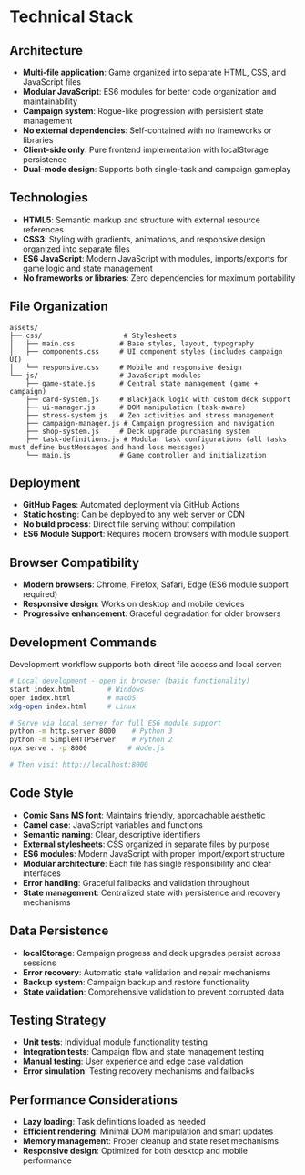 # Technical Stack

## Architecture
- **Multi-file application**: Game organized into separate HTML, CSS, and JavaScript files
- **Modular JavaScript**: ES6 modules for better code organization and maintainability
- **Campaign system**: Rogue-like progression with persistent state management
- **No external dependencies**: Self-contained with no frameworks or libraries
- **Client-side only**: Pure frontend implementation with localStorage persistence
- **Dual-mode design**: Supports both single-task and campaign gameplay

## Technologies
- **HTML5**: Semantic markup and structure with external resource references
- **CSS3**: Styling with gradients, animations, and responsive design organized into separate files
- **ES6 JavaScript**: Modern JavaScript with modules, imports/exports for game logic and state management
- **No frameworks or libraries**: Zero dependencies for maximum portability

## File Organization
```
assets/
├── css/                    # Stylesheets
│   ├── main.css           # Base styles, layout, typography
│   ├── components.css     # UI component styles (includes campaign UI)
│   └── responsive.css     # Mobile and responsive design
└── js/                    # JavaScript modules
    ├── game-state.js      # Central state management (game + campaign)
    ├── card-system.js     # Blackjack logic with custom deck support
    ├── ui-manager.js      # DOM manipulation (task-aware)
    ├── stress-system.js   # Zen activities and stress management
    ├── campaign-manager.js # Campaign progression and navigation
    ├── shop-system.js     # Deck upgrade purchasing system
    ├── task-definitions.js # Modular task configurations (all tasks must define bustMessages and hand loss messages)
    └── main.js            # Game controller and initialization
```

## Deployment
- **GitHub Pages**: Automated deployment via GitHub Actions
- **Static hosting**: Can be deployed to any web server or CDN
- **No build process**: Direct file serving without compilation
- **ES6 Module Support**: Requires modern browsers with module support

## Browser Compatibility
- **Modern browsers**: Chrome, Firefox, Safari, Edge (ES6 module support required)
- **Responsive design**: Works on desktop and mobile devices
- **Progressive enhancement**: Graceful degradation for older browsers

## Development Commands
Development workflow supports both direct file access and local server:

```bash
# Local development - open in browser (basic functionality)
start index.html        # Windows
open index.html         # macOS
xdg-open index.html     # Linux

# Serve via local server for full ES6 module support
python -m http.server 8000    # Python 3
python -m SimpleHTTPServer    # Python 2
npx serve . -p 8000          # Node.js

# Then visit http://localhost:8000
```

## Code Style
- **Comic Sans MS font**: Maintains friendly, approachable aesthetic
- **Camel case**: JavaScript variables and functions
- **Semantic naming**: Clear, descriptive identifiers
- **External stylesheets**: CSS organized in separate files by purpose
- **ES6 modules**: Modern JavaScript with proper import/export structure
- **Modular architecture**: Each file has single responsibility and clear interfaces
- **Error handling**: Graceful fallbacks and validation throughout
- **State management**: Centralized state with persistence and recovery mechanisms

## Data Persistence
- **localStorage**: Campaign progress and deck upgrades persist across sessions
- **Error recovery**: Automatic state validation and repair mechanisms
- **Backup system**: Campaign backup and restore functionality
- **State validation**: Comprehensive validation to prevent corrupted data

## Testing Strategy
- **Unit tests**: Individual module functionality testing
- **Integration tests**: Campaign flow and state management testing
- **Manual testing**: User experience and edge case validation
- **Error simulation**: Testing recovery mechanisms and fallbacks

## Performance Considerations
- **Lazy loading**: Task definitions loaded as needed
- **Efficient rendering**: Minimal DOM manipulation and smart updates
- **Memory management**: Proper cleanup and state reset mechanisms
- **Responsive design**: Optimized for both desktop and mobile performance